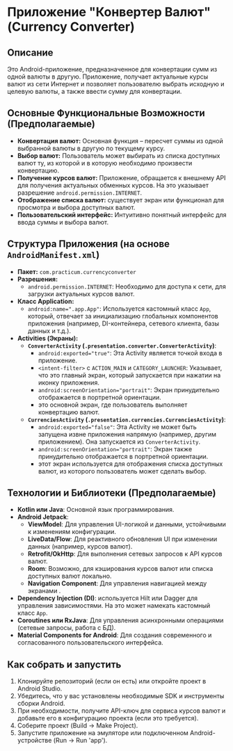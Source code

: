 # Приложение "Конвертер Валют" (Currency Converter)

## Описание

Это Android-приложение, предназначенное для конвертации сумм из одной валюты в другую. Приложение, получает актуальные курсы валют из сети Интернет и позволяет пользователю выбрать исходную и целевую валюты, а также ввести сумму для конвертации.

## Основные Функциональные Возможности (Предполагаемые)

*   **Конвертация валют:** Основная функция – пересчет суммы из одной выбранной валюты в другую по текущему курсу.
*   **Выбор валют:** Пользователь может выбирать из списка доступных валют ту, из которой и в которую необходимо произвести конвертацию.
*   **Получение курсов валют:** Приложение, обращается к внешнему API для получения актуальных обменных курсов. На это указывает разрешение `android.permission.INTERNET`.
*   **Отображение списка валют:** существует экран или функционал для просмотра и выбора доступных валют.
*   **Пользовательский интерфейс:** Интуитивно понятный интерфейс для ввода суммы и выбора валют.

## Структура Приложения (на основе `AndroidManifest.xml`)

*   **Пакет:** `com.practicum.currencyconverter`
*   **Разрешения:**
    *   `android.permission.INTERNET`: Необходимо для доступа к сети, для загрузки актуальных курсов валют.
*   **Класс Application:**
    *   `android:name=".app.App"`: Используется кастомный класс `App`, который, отвечает за инициализацию глобальных компонентов приложения (например, DI-контейнера, сетевого клиента, базы данных и т.д.).
*   **Activities (Экраны):**
    *   **`ConverterActivity` (`.presentation.converter.ConverterActivity`)**:
        *   `android:exported="true"`: Эта Activity является точкой входа в приложение.
        *   `<intent-filter>` с `ACTION_MAIN` и `CATEGORY_LAUNCHER`: Указывает, что это главный экран, который запускается при нажатии на иконку приложения.
        *   `android:screenOrientation="portrait"`: Экран принудительно отображается в портретной ориентации.
        *   это основной экран, где пользователь выполняет конвертацию валют.
    *   **`CurrenciesActivity` (`.presentation.currencies.CurrenciesActivity`)**:
        *   `android:exported="false"`: Эта Activity не может быть запущена извне приложения напрямую (например, другим приложением). Она запускается из `ConverterActivity`.
        *   `android:screenOrientation="portrait"`: Экран также принудительно отображается в портретной ориентации.
        *   этот экран используется для отображения списка доступных валют, из которого пользователь может сделать выбор.

## Технологии и Библиотеки (Предполагаемые)

*   **Kotlin или Java**: Основной язык программирования.
*   **Android Jetpack**:
    *   **ViewModel**: Для управления UI-логикой и данными, устойчивыми к изменениям конфигурации.
    *   **LiveData/Flow**: Для реактивного обновления UI при изменении данных (например, курсов валют).
    *   **Retrofit/OkHttp**: Для выполнения сетевых запросов к API курсов валют.
    *   **Room**: Возможно, для кэширования курсов валют или списка доступных валют локально.
    *   **Navigation Component**: Для управления навигацией между экранами .
*   **Dependency Injection (DI)**: используется Hilt или Dagger для управления зависимостями. На это может намекать кастомный класс `App`.
*   **Coroutines или RxJava**: Для управления асинхронными операциями (сетевые запросы, работа с БД).
*   **Material Components for Android**: Для создания современного и согласованного пользовательского интерфейса.

## Как собрать и запустить

1.  Клонируйте репозиторий (если он есть) или откройте проект в Android Studio.
2.  Убедитесь, что у вас установлены необходимые SDK и инструменты сборки Android.
3.  При необходимости, получите API-ключ для сервиса курсов валют и добавьте его в конфигурацию проекта (если это требуется).
4.  Соберите проект (Build -> Make Project).
5.  Запустите приложение на эмуляторе или подключенном Android-устройстве (Run -> Run 'app').

